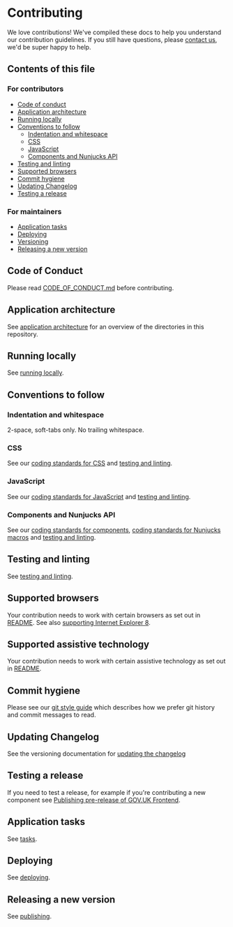 # Contributing

We love contributions! We've compiled these docs to help you understand our contribution guidelines. If you still have questions, please [contact us](https://design-system.service.gov.uk/#support), we'd be super happy to help.

## Contents of this file

### For contributors

-   [Code of conduct](#code-of-conduct)
-   [Application architecture](#application-architecture)
-   [Running locally](#running-locally)
-   [Conventions to follow](#conventions-to-follow)
    -   [Indentation and whitespace](#indentation-and-whitespace)
    -   [CSS](#css)
    -   [JavaScript](#javascript)
    -   [Components and Nunjucks API](#components-and-nunjucks-api)
-   [Testing and linting](#testing-and-linting)
-   [Supported browsers](#supported-browsers)
-   [Commit hygiene](#commit-hygiene)
-   [Updating Changelog](#updating-changelog)
-   [Testing a release](#testing-a-release)

### For maintainers

-   [Application tasks](#running-application-tasks)
-   [Deploying](#deploying)
-   [Versioning](#versioning)
-   [Releasing a new version](#releasing-a-new-version)

## Code of Conduct

Please read [CODE_OF_CONDUCT.md](./CODE_OF_CONDUCT.md) before contributing.

## Application architecture

See [application architecture](/docs/contributing/application-architecture.md) for an overview of the directories in this repository.

## Running locally

See [running locally](/docs/contributing/running-locally.md).

## Conventions to follow

### Indentation and whitespace

2-space, soft-tabs only. No trailing whitespace.

### CSS

See our [coding standards for CSS](/docs/contributing/coding-standards/css.md) and [testing and linting](/docs/contributing/testing-and-linting.md).

### JavaScript

See our [coding standards for JavaScript](/docs/contributing/coding-standards/js.md) and [testing and linting](/docs/contributing/testing-and-linting.md).

### Components and Nunjucks API

See our [coding standards for components](/docs/contributing/coding-standards/components.md), [coding standards for Nunjucks macros](/docs/contributing/coding-standards/nunjucks-api.md) and [testing and linting](/docs/contributing/testing-and-linting.md).

## Testing and linting

See [testing and linting](/docs/contributing/testing-and-linting.md).

## Supported browsers

Your contribution needs to work with certain browsers as set out in [README](README.md#browser-support). See also [supporting Internet Explorer 8](/docs/installation/supporting-internet-explorer-8.md).

## Supported assistive technology

Your contribution needs to work with certain assistive technology as set out in [README](README.md#assistive-technology-support).

## Commit hygiene

Please see our [git style guide](https://github.com/alphagov/styleguides/blob/master/git.md)
which describes how we prefer git history and commit messages to read.

## Updating Changelog

See the versioning documentation for [updating the changelog](/docs/contributing/versioning.md#updating-changelog)

## Testing a release

If you need to test a release, for example if you're contributing a new component see [Publishing pre-release of GOV.UK Frontend](/docs/contributing/publishing-a-pre-release.md).

## Application tasks

See [tasks](/docs/contributing/tasks.md).

## Deploying

See [deploying](/docs/contributing/deploying.md).

## Releasing a new version

See [publishing](/docs/contributing/publishing.md).
